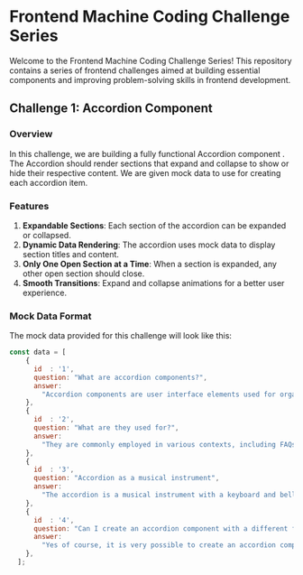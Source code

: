 # Frontend Machine Coding Challenge Series

Welcome to the Frontend Machine Coding Challenge Series! This repository contains a series of frontend challenges aimed at building essential components and improving problem-solving skills in frontend development.

## Challenge 1: Accordion Component

### Overview
In this challenge, we are building a fully functional Accordion component . The Accordion should render sections that expand and collapse to show or hide their respective content. We are given mock data to use for creating each accordion item.

### Features
1. **Expandable Sections**: Each section of the accordion can be expanded or collapsed.
2. **Dynamic Data Rendering**: The accordion uses mock data to display section titles and content.
3. **Only One Open Section at a Time**: When a section is expanded, any other open section should close.
4. **Smooth Transitions**: Expand and collapse animations for a better user experience.

### Mock Data Format
The mock data provided for this challenge will look like this:

```javascript
const data = [
    {
      id  : '1',
      question: "What are accordion components?",
      answer:
        "Accordion components are user interface elements used for organizing and presenting content in a collapsible manner. They typically consist of a header, content, and an expand/collapse action.",
    },
    {
      id  : '2',
      question: "What are they used for?",
      answer:
        "They are commonly employed in various contexts, including FAQs, product descriptions, navigation menus, settings panels, and data tables, to save screen space and provide a structured and user-friendly interface for presenting information or options.",
    },
    {
      id  : '3',
      question: "Accordion as a musical instrument",
      answer:
        "The accordion is a musical instrument with a keyboard and bellows. It produces sound by air passing over reeds when the player expands or compresses the bellows, used in various music genres.",
    },
    {
      id  : '4',
      question: "Can I create an accordion component with a different framework?",
      answer:
        "Yes of course, it is very possible to create an accordion component with another framework.",
    },
  ];

